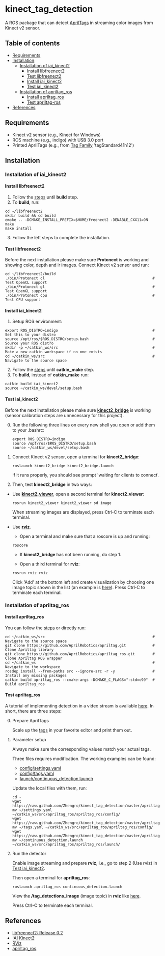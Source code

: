 # kinect_tag_detection
A ROS package that can detect [AprilTags](https://april.eecs.umich.edu/software/apriltag) in streaming color images from Kinect v2 sensor.

## Table of contents
- [Requirements](#requirements)
- [Installation](#installation)
  - [Installation of iai_kinect2](#installation-of-iai_kinect2)
    - [Install libfreenect2](#install-libfreenect2)
    - [Test libfreenect2](#test-libfreenect2)
    - [Install iai_kinect2](#install-iai_kinect2)
    - [Test iai_kinect2](#test-iai_kinect2)
  - [Installation of apriltag_ros](#installation-of-apriltag_ros)
    - [Install apriltag_ros](#install-apriltag_ros)
    - [Test apriltag-ros](#test-apriltag_ros)
- [References](#references)

## Requirements
* Kinect v2 sensor (e.g., Kinect for Windows)
* ROS machine (e.g., indigo) with USB 3.0 port
* Printed AprilTags (e.g., from [Tag Family](https://github.com/AprilRobotics/apriltag-imgs) 'tagStandard41h12')

## Installation
### Installation of iai_kinect2
#### Install libfreenect2
1. Follow the [steps](https://github.com/OpenKinect/libfreenect2#linux) until **build** step.
2. To **build**, run:
```
cd ~/libfreenect2
mkdir build && cd build
cmake .. -DCMAKE_INSTALL_PREFIX=$HOME/freenect2 -DENABLE_CXX11=ON
make
make install
```
3. Follow the left steps to complete the installation.
#### Test libfreenect2
Before the next installation please make sure **Protonect** is working and showing color, depth and ir images.
Connect Kinect v2 sensor and run:
```
cd ~/libfreenect2/build
./bin/Protonect cl                                                 # Test OpenCL support
./bin/Protonect gl                                                 # Test OpenGL support
./bin/Protonect cpu                                                # Test CPU support
```
#### Install iai_kinect2
1. Setup ROS environment:
```
export ROS_DISTRO=indigo                                           # Set this to your distro
source /opt/ros/$ROS_DISTRO/setup.bash                             # Source your ROS distro 
mkdir -p ~/catkin_ws/src                                           # Make a new catkin workspace if no one exists
cd ~/catkin_ws/src                                                 # Navigate to the source space
```
2. Follow the [steps](https://github.com/code-iai/iai_kinect2#install) until **catkin_make** step.
3. To **build**, instead of **catkin_make** run:
```
catkin build iai_kinect2
source ~/catkin_ws/devel/setup.bash
```
#### Test iai_kinect2
Before the next installation please make sure **[kinect2_bridge](https://github.com/code-iai/iai_kinect2/tree/master/kinect2_bridge)** is working (sensor calibration steps are unnecessary for this project).

0. Run the following three lines on every new shell you open or add them to your .bashrc:
   ```
   export ROS_DISTRO=indigo
   source /opt/ros/$ROS_DISTRO/setup.bash
   source ~/catkin_ws/devel/setup.bash
   ```
1. Connect Kinect v2 sensor, open a terminal for **kinect2_bridge**:
   ```
   roslaunch kinect2_bridge kinect2_bridge.launch
   ```
   If it runs properly, you should see prompt 'waiting for clients to connect'. 

2. Then, test **kinect2_bridge** in two ways:

* Use **[kinect2_viewer](https://github.com/code-iai/iai_kinect2/tree/master/kinect2_viewer)**, open a second terminal for **kinect2_viewer**:
  ```
  rosrun kinect2_viewer kinect2_viewer sd image
  ```
  When streaming images are displayed, press Ctrl-C to terminate each terminal.

* Use **[rviz](http://wiki.ros.org/rviz/UserGuide)**.

  * Open a terminal and make sure that a roscore is up and running:
  ```
  roscore
  ```
  * If **kinect2_bridge** has not been running, do step 1.

  * Open a third terminal for **rviz**:
  ```
  rosrun rviz rviz
  ```
  Click 'Add' at the bottom left and create visualization by choosing one image topic shown in the list (an example is [here](https://github.com/Zhengro/kinect_tag_detection/blob/master/rviz_add_by_topic.png)). Press Ctrl-C to terminate each terminal.
### Installation of apriltag_ros
#### Install apriltag_ros
You can follow the [steps](https://github.com/AprilRobotics/apriltag_ros#quickstart) or directly run:
```
cd ~/catkin_ws/src                                                 # Navigate to the source space
git clone https://github.com/AprilRobotics/apriltag.git            # Clone Apriltag library
git clone https://github.com/AprilRobotics/apriltag_ros.git        # Clone Apriltag ROS wrapper
cd ~/catkin_ws                                                     # Navigate to the workspace
rosdep install --from-paths src --ignore-src -r -y                 # Install any missing packages
catkin build apriltag_ros --cmake-args -DCMAKE_C_FLAGS="-std=c99"  # Build apriltag_ros
```
#### Test apriltag_ros

A tutorial of implementing detection in a video stream is available [here](http://wiki.ros.org/apriltag_ros/Tutorials/Detection%20in%20a%20video%20stream). In short, there are three steps:

0. Prepare AprilTags
   
   Scale up the [tags](https://github.com/AprilRobotics/apriltag-imgs/tree/master/tagStandard52h13) in your favorite editor and print them out. 

1. Parameter setup
  
   Always make sure the corresponding values match your actual tags.
   
   Three files requires modification. The working examples can be found:
   - [config/settings.yaml](https://github.com/Zhengro/kinect_tag_detection/blob/master/apriltag_ros/config/settings.yaml)
   - [config/tags.yaml](https://github.com/Zhengro/kinect_tag_detection/blob/master/apriltag_ros/config/tags.yaml)
   - [launch/continuous_detection.launch](https://github.com/Zhengro/kinect_tag_detection/blob/master/apriltag_ros/launch/continuous_detection.launch)
   
   Update the local files with them, run:
   ```
   cd ~
   wget https://raw.github.com/Zhengro/kinect_tag_detection/master/apriltag_ros/config/settings.yaml
   mv ~/settings.yaml ~/catkin_ws/src/apriltag_ros/apriltag_ros/config/
   wget https://raw.github.com/Zhengro/kinect_tag_detection/master/apriltag_ros/config/tags.yaml
   mv ~/tags.yaml ~/catkin_ws/src/apriltag_ros/apriltag_ros/config/
   wget https://raw.github.com/Zhengro/kinect_tag_detection/master/apriltag_ros/launch/continuous_detection.launch
   mv ~/continuous_detection.launch ~/catkin_ws/src/apriltag_ros/apriltag_ros/launch/
   ```
2. Run the detector
   
   Enable image streaming and prepare **rviz**, i.e., go to step 2 (Use rviz) in [Test iai_kinect2](#test-iai_kinect2).

   Then open a terminal for **apriltag_ros**:
   ```
   roslaunch apriltag_ros continuous_detection.launch
   ```
   
   View the **/tag_detections_image** (image topic) in **rviz** like [here](https://github.com/Zhengro/kinect_tag_detection/blob/master/rviz_tag_detections_image.png).
   
   Press Ctrl-C to terminate each terminal.
## References

* [libfreenect2: Release 0.2](https://github.com/OpenKinect/libfreenect2)
* [IAI Kinect2](https://github.com/code-iai/iai_kinect2)
* [RViz](https://github.com/ros-visualization/rviz)
* [apriltag_ros](https://github.com/AprilRobotics/apriltag_ros)

